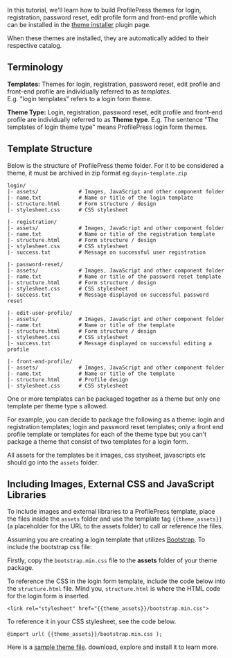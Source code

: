 In this tutorial, we'll learn how to build ProfilePress themes for login, registration, password reset, edit profile form and front-end profile which can be installed in the [theme installer](../install-theme.md) plugin page.


When these themes are installed, they are automatically added to their respective catalog.

## Terminology

**Templates:** Themes for login, registration, password reset, edit profile and front-end profile are individually referred to as *templates*.  
E.g.  "login templates" refers to a login form theme.


**Theme Type:** Login, registration, password reset, edit profile and front-end profile are individually referred to as **Theme type**.
E.g. The sentence "The templates of login theme type" means ProfilePress login form themes.



## Template Structure

Below is the structure of ProfilePress theme folder.
For it to be considered a theme, it must be archived in zip format eg `doyin-template.zip`


```
login/
|- assets/             # Images, JavaScript and other component folder
|- name.txt            # Name or title of the login template
|- structure.html      # Form structure / design
|- stylesheet.css      # CSS stylesheet

|- registration/
|- assets/             # Images, JavaScript and other component folder
|- name.txt            # Name or title of the registration template
|- structure.html      # Form structure / design
|- stylesheet.css      # CSS stylesheet
|- success.txt         # Message on successful user registration

|- password-reset/
|- assets/             # Images, JavaScript and other component folder
|- name.txt            # Name or title of the password reset template
|- structure.html      # Form structure / design
|- stylesheet.css      # CSS stylesheet
|- success.txt         # Message displayed on successful password reset

|- edit-user-profile/
|- assets/             # Images, JavaScript and other component folder
|- name.txt            # Name or title of the template
|- structure.html      # Form structure / design
|- stylesheet.css      # CSS stylesheet
|- success.txt         # Message displayed on successful editing a profile

|- front-end-profile/
|- assets/             # Images, JavaScript and other component folder
|- name.txt            # Name or title of the template
|- structure.html      # Profile design
|- stylesheet.css      # CSS stylesheet
```


One or more templates can be packaged together as a theme but only one template per theme type s allowed.


For example, you can decide to package the following as a theme: login and registration templates; login and password reset templates; only a front end profile template or templates for each of the theme type but you can't package a theme that consist of two templates for a login form.


All assets for the templates be it images, css stysheet, javascripts etc should go into the `assets` folder.


## Including Images, External CSS and JavaScript Libraries

To include images and external libraries to a ProfilePress template, place the files inside the `assets` folder and use the template tag `{{theme_assets}}` (a placeholder for the URL to the assets folder) to call or reference the files.


Assuming you are creating a login template that utilizes [Bootstrap](http://getbootstrap.com). To include the bootstrap css file:

Firstly, copy the `bootstrap.min.css` file to the **assets** folder of your theme package.

To reference the CSS in the login form template, include the code below into the `structure.html` file. Mind you, `structure.html` is where the HTML code for the login form is inserted.

```
<link rel="stylesheet" href="{{theme_assets}}/bootstrap.min.css">
```


To reference it in your CSS stylesheet, see the code below.


```
@import url( {{theme_assets}}/bootstrap.min.css );
```


Here is a [sample theme file](../doyin-template.zip). download, explore and install it to learn more.

